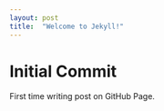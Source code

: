 ```yaml
---
layout: post
title:  "Welcome to Jekyll!"
---
```


# Initial Commit

First time writing post on GitHub Page.